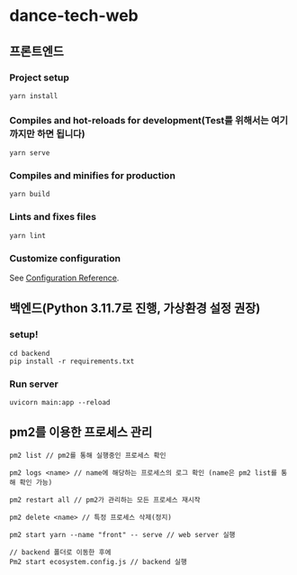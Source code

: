 # dance-tech-web

## 프론트엔드
### Project setup
```
yarn install
```

### Compiles and hot-reloads for development(Test를 위해서는 여기까지만 하면 됩니다)
```
yarn serve 
```

### Compiles and minifies for production
```
yarn build
```

### Lints and fixes files
```
yarn lint
```

### Customize configuration
See [Configuration Reference](https://cli.vuejs.org/config/).


## 백엔드(Python 3.11.7로 진행, 가상환경 설정 권장)

### setup!
```
cd backend
pip install -r requirements.txt
```

### Run server
```
uvicorn main:app --reload
```


## pm2를 이용한 프로세스 관리
```
pm2 list // pm2를 통해 실행중인 프로세스 확인

pm2 logs <name> // name에 해당하는 프로세스의 로그 확인 (name은 pm2 list를 통해 확인 가능)

pm2 restart all // pm2가 관리하는 모든 프로세스 재시작

pm2 delete <name> // 특정 프로세스 삭제(정지)

pm2 start yarn --name "front" -- serve // web server 실행

// backend 폴더로 이동한 후에
Pm2 start ecosystem.config.js // backend 실행
```

